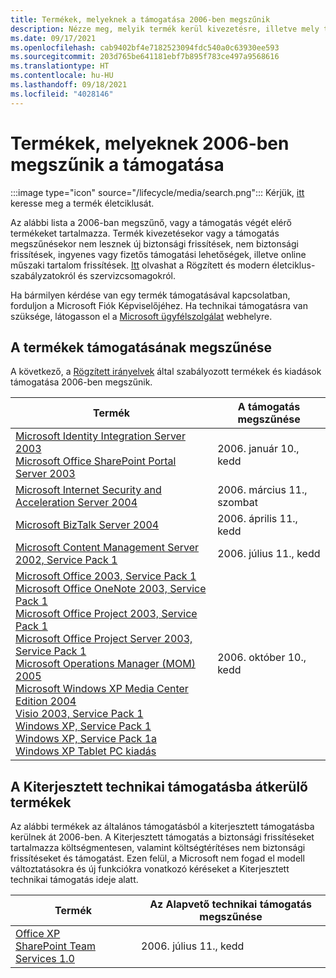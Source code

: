 ```yaml
---
title: Termékek, melyeknek a támogatása 2006-ben megszűnik
description: Nézze meg, melyik termék kerül kivezetésre, illetve mely termékek támogatása szűnik meg vagy kerül át az általános támogatásból a kiterjesztett támogatásba 2006-ben.
ms.date: 09/17/2021
ms.openlocfilehash: cab9402bf4e7182523094fdc540a0c63930ee593
ms.sourcegitcommit: 203d765be641181ebf7b895f783ce497a9568616
ms.translationtype: HT
ms.contentlocale: hu-HU
ms.lasthandoff: 09/18/2021
ms.locfileid: "4028146"
---
```

# <a name="products-ending-support-in-2006"></a>Termékek, melyeknek 2006-ben megszűnik a támogatása

:::image type="icon" source="/lifecycle/media/search.png":::
Kérjük, [itt](/lifecycle/products/) keresse meg a termék életciklusát.

Az alábbi lista a 2006-ban megszűnő, vagy a támogatás végét elérő termékeket tartalmazza. Termék kivezetésekor vagy a támogatás megszűnésekor nem lesznek új biztonsági frissítések, nem biztonsági frissítések, ingyenes vagy fizetős támogatási lehetőségek, illetve online műszaki tartalom frissítések. [Itt](/lifecycle/overview/product-end-of-support-overview) olvashat a Rögzített és modern életciklus-szabályzatokról és szervizcsomagokról.

Ha bármilyen kérdése van egy termék támogatásával kapcsolatban, forduljon a Microsoft Fiók Képviselőjéhez. Ha technikai támogatásra van szüksége, látogasson el a [Microsoft ügyfélszolgálat](https://support.microsoft.com/contactus/?ws=support) webhelyre.





## <a name="products-reaching-end-of-support"></a>A termékek támogatásának megszűnése

A következő, a [Rögzített irányelvek](/lifecycle/policies/fixed) által szabályozott termékek és kiadások támogatása 2006-ben megszűnik.

| Termék | A támogatás megszűnése |
| --- | --- |
| [Microsoft Identity Integration Server 2003](/lifecycle/products/microsoft-identity-integration-server-2003?branch=live)<br>[Microsoft Office SharePoint Portal Server 2003](/lifecycle/products/microsoft-office-sharepoint-portal-server-2003?branch=live)<br> | 2006. január 10., kedd |
| [Microsoft Internet Security and Acceleration Server 2004](/lifecycle/products/microsoft-internet-security-and-acceleration-server-2004?branch=live)<br> | 2006. március 11., szombat |
| [Microsoft BizTalk Server 2004](/lifecycle/products/microsoft-biztalk-server-2004?branch=live)<br> | 2006. április 11., kedd |
| [Microsoft Content Management Server 2002, Service Pack 1](/lifecycle/products/microsoft-content-management-server-2002?branch=live)<br> | 2006. július 11., kedd |
| [Microsoft Office 2003, Service Pack 1](/lifecycle/products/microsoft-office-2003?branch=live)<br>[Microsoft Office OneNote 2003, Service Pack 1](/lifecycle/products/microsoft-office-onenote-2003?branch=live)<br>[Microsoft Office Project 2003, Service Pack 1](/lifecycle/products/microsoft-office-project-2003?branch=live)<br>[Microsoft Office Project Server 2003, Service Pack 1](/lifecycle/products/microsoft-office-project-server-2003?branch=live)<br>[Microsoft Operations Manager (MOM) 2005](/lifecycle/products/microsoft-operations-manager-2005?branch=live)<br>[Microsoft Windows XP Media Center Edition 2004](/lifecycle/products/microsoft-windows-xp-media-center-edition-2004?branch=live)<br>[Visio 2003, Service Pack 1](/lifecycle/products/visio-2003?branch=live)<br>[Windows XP, Service Pack 1](/lifecycle/products/windows-xp?branch=live)<br>[Windows XP, Service Pack 1a](/lifecycle/products/windows-xp?branch=live)<br>[Windows XP Tablet PC kiadás](/lifecycle/products/windows-xp-tablet-pc-edition?branch=live)<br> | 2006. október 10., kedd |


## <a name="products-moving-to-extended-support"></a>A Kiterjesztett technikai támogatásba átkerülő termékek

Az alábbi termékek az általános támogatásból a kiterjesztett támogatásba kerülnek át 2006-ben. A Kiterjesztett támogatás a biztonsági frissítéseket tartalmazza költségmentesen, valamint költségtérítéses nem biztonsági frissítéseket és támogatást. Ezen felül, a Microsoft nem fogad el modell változtatásokra és új funkciókra vonatkozó kéréseket a Kiterjesztett technikai támogatás ideje alatt.

| Termék | Az Alapvető technikai támogatás megszűnése |
| --- | --- |
| [Office XP](/lifecycle/products/office-xp?branch=live)<br>[SharePoint Team Services 1.0](/lifecycle/products/sharepoint-team-services-10?branch=live)<br> | 2006. július 11., kedd |
